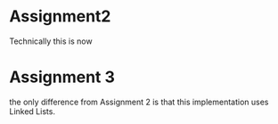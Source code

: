 # Assignment2
Technically this is now

# Assignment 3
the only difference from Assignment 2 is that this
implementation uses Linked Lists.
